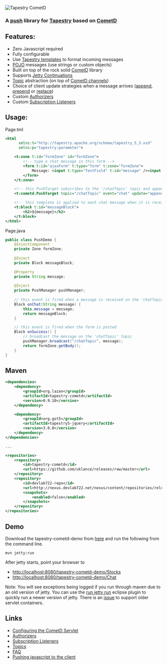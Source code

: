 ![Tapestry CometD](https://github.com/uklance/tapestry-cometd/raw/master/logo-m.jpg)

### A [push](http://en.wikipedia.org/wiki/Push_technology) library for [Tapestry](http://tapestry.apache.org/) based on [CometD](http://cometd.org/)

## Features:
* Zero Javascript required
* Fully configurable
* Use [Tapestry templates](http://tapestry.apache.org/component-templates.html) to format incoming messages
* [POJO](http://en.wikipedia.org/wiki/Plain_Old_Java_Object) messages (use strings or custom objects)
* Built on top of the rock solid [CometD](http://cometd.org/) library
* Supports [Jetty Continuations](http://wiki.eclipse.org/Jetty/Feature/Continuations)
* [Topic](https://github.com/uklance/tapestry-cometd/wiki/Topics) abstraction (on top of [CometD channels](http://cometd.org/documentation/cometd-java/server/channel))
* Choice of client update strategies when a message arrives ([append](http://api.jquery.com/append/), [prepend](http://api.jquery.com/prepend/) or [replace](http://api.jquery.com/html/))
* Custom [Authorizers](https://github.com/uklance/tapestry-cometd/wiki/Authorizers)
* Custom [Subscription Listeners](https://github.com/uklance/tapestry-cometd/wiki/Subscription-Listeners)

## Usage:

Page.tml
```xml
<html 
      xmlns:t="http://tapestry.apache.org/schema/tapestry_5_3.xsd"
      xmlns:p="tapestry:parameter">

	<t:zone t:id="formZone" id="formZone">
		<!-- type a chat message in this form -->
		<form t:id="ajaxForm" t:type="form" t:zone="formZone">
			Message: <input t:type="TextField" t:id="message" /><input type="submit" value="Send"/>
		</form>
	</t:zone>

	<!-- this PushTarget subscribes to the '/chatTopic' topic and appends received messages to itself -->
	<t:cometd.PushTarget topic="/chatTopic" event="chat" update="append" />

	<!-- this template is applied to each chat message when it is received -->
	<t:block t:id="messageBlock">
		<h2>${message}</h2>
	</t:block>
</html>
```

Page.java

```java
public class PushDemo {
    @InjectComponent
	private Zone formZone;
	
	@Inject
	private Block messageBlock;

	@Property
	private String message;
	
	@Inject
	private PushManager pushManager;
	
	// this event is fired when a message is received on the 'chatTopic' topic
	Block onChat(String message) {
		this.message = message;
		return messageBlock;
	}

	// this event is fired when the form is posted
	Block onSuccess() {
		// broadcast the message on the 'chatTopic' topic
		pushManager.broadcast("/chatTopic", message);
		return formZone.getBody();
	}
}
```

## Maven
```xml
<dependencies>
	<dependency>
		<groupId>org.lazan</groupId>
		<artifactId>tapestry-cometd</artifactId>
		<version>0.9.10</version>
	</dependency>

	<dependency>
		<groupId>org.got5</groupId>
		<artifactId>tapestry5-jquery</artifactId>
		<version>3.0.0</version>
	</dependency>
</dependencies>

...

<repositories>
	<repository>
		<id>tapestry-cometd</id>
		<url>https://github.com/uklance/releases/raw/master</url>
	</repository>
	<repository>
		<id>devlab722-repo</id>
		<url>http://nexus.devlab722.net/nexus/content/repositories/releases</url>
		<snapshots>
			<enabled>false</enabled>
		</snapshots>
	</repository>
</repositories>
```

## Demo

Download the tapestry-cometd-demo from [here](https://github.com/uklance/tapestry-cometd-demo) and run the 
following from the command line.
```
mvn jetty:run
```
After jetty starts, point your browser to 
* [http://localhost:8080/tapestry-cometd-demo/Stocks](http://localhost:8080/tapestry-cometd-demo/Stocks)
* [http://localhost:8080/tapestry-cometd-demo/Chat](http://localhost:8080/tapestry-cometd-demo/Chat)

Note: You will see exceptions being logged if you run through maven due to an old version of jetty.
You can use the [run jetty run](http://code.google.com/p/run-jetty-run/) eclipse plugin to quickly run a
newer version of jetty. There is an [issue](https://github.com/uklance/tapestry-cometd/issues/28) to 
support older servlet containers.

## Links
* [Configuring the CometD Servlet](https://github.com/uklance/tapestry-cometd/wiki/Configuring-the-CometD-Servlet)
* [Authorizers](https://github.com/uklance/tapestry-cometd/wiki/Authorizers)
* [Subscription Listeners](https://github.com/uklance/tapestry-cometd/wiki/Subscription-Listeners)
* [Topics](https://github.com/uklance/tapestry-cometd/wiki/Topics)
* [FAQ](https://github.com/uklance/tapestry-cometd/wiki/FAQ)
* [Pushing javascript to the client](https://github.com/uklance/tapestry-cometd/wiki/Pushing-javascript-to-the-client)